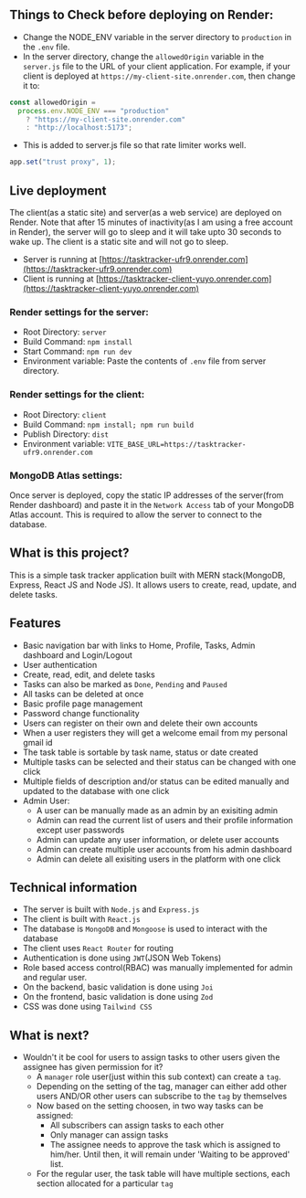 ## Things to Check before deploying on Render:

- Change the NODE_ENV variable in the server directory to `production` in the `.env` file.
- In the server directory, change the `allowedOrigin` variable in the `server.js` file to the URL of your client application. For example, if your client is deployed at `https://my-client-site.onrender.com`, then change it to:

```js
const allowedOrigin =
  process.env.NODE_ENV === "production"
    ? "https://my-client-site.onrender.com"
    : "http://localhost:5173";
```

- This is added to server.js file so that rate limiter works well.

```js
app.set("trust proxy", 1);
```

## Live deployment

The client(as a static site) and server(as a web service) are deployed on Render. Note that after 15 minutes of inactivity(as I am using a free account in Render), the server will go to sleep and it will take upto 30 seconds to wake up. The client is a static site and will not go to sleep.

- Server is running at [https://tasktracker-ufr9.onrender.com](https://tasktracker-ufr9.onrender.com)
- Client is running at [https://tasktracker-client-yuyo.onrender.com](https://tasktracker-client-yuyo.onrender.com)

### Render settings for the server:

- Root Directory: `server`
- Build Command: `npm install`
- Start Command: `npm run dev`
- Environment variable: Paste the contents of `.env` file from server directory.

### Render settings for the client:

- Root Directory: `client`
- Build Command: `npm install; npm run build`
- Publish Directory: `dist`
- Environment variable: `VITE_BASE_URL=https://tasktracker-ufr9.onrender.com`

### MongoDB Atlas settings:

Once server is deployed, copy the static IP addresses of the server(from Render dashboard) and paste it in the `Network Access` tab of your MongoDB Atlas account. This is required to allow the server to connect to the database.

## What is this project?

This is a simple task tracker application built with MERN stack(MongoDB, Express, React JS and Node JS). It allows users to create, read, update, and delete tasks.

## Features

- Basic navigation bar with links to Home, Profile, Tasks, Admin dashboard and Login/Logout
- User authentication
- Create, read, edit, and delete tasks
- Tasks can also be marked as `Done`, `Pending` and `Paused`
- All tasks can be deleted at once
- Basic profile page management
- Password change functionality
- Users can register on their own and delete their own accounts
- When a user registers they will get a welcome email from my personal gmail id
- The task table is sortable by task name, status or date created
- Multiple tasks can be selected and their status can be changed with one click
- Multiple fields of description and/or status can be edited manually and updated to the database with one click
- Admin User:
  - A user can be manually made as an admin by an exisiting admin
  - Admin can read the current list of users and their profile information except user passwords
  - Admin can update any user information, or delete user accounts
  - Admin can create multiple user accounts from his admin dashboard
  - Admin can delete all exisiting users in the platform with one click

## Technical information

- The server is built with `Node.js` and `Express.js`
- The client is built with `React.js`
- The database is `MongoDB` and `Mongoose` is used to interact with the database
- The client uses `React Router` for routing
- Authentication is done using `JWT`(JSON Web Tokens)
- Role based access control(RBAC) was manually implemented for admin and regular user.
- On the backend, basic validation is done using `Joi`
- On the frontend, basic validation is done using `Zod`
- CSS was done using `Tailwind CSS`

## What is next?

- Wouldn't it be cool for users to assign tasks to other users given the assignee has given permission for it?
  - A `manager` role user(just within this sub context) can create a `tag`.
  - Depending on the setting of the tag, manager can either add other users AND/OR other users can subscribe to the `tag` by themselves
  - Now based on the setting choosen, in two way tasks can be assigned:
    - All subscribers can assign tasks to each other
    - Only manager can assign tasks
    - The assignee needs to approve the task which is assigned to him/her. Until then, it will remain under 'Waiting to be approved' list.
  - For the regular user, the task table will have multiple sections, each section allocated for a particular `tag`

